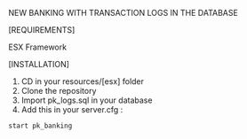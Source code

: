 NEW BANKING WITH TRANSACTION LOGS IN THE DATABASE

[REQUIREMENTS]

  ESX Framework

[INSTALLATION]

1) CD in your resources/[esx] folder
2) Clone the repository
3) Import pk_logs.sql in your database
4) Add this in your server.cfg :

```
start pk_banking
```
